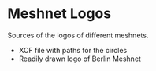 Meshnet Logos
=============

Sources of the logos of different meshnets.

- XCF file with paths for the circles
- Readily drawn logo of Berlin Meshnet

